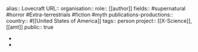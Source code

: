 alias:: Lovecraft
URL::
organisation::
role:: [[author]] 
fields:: #supernatural #horror #Extra-terrestrials #fiction #myth 
publications-productions:: 
country:: #[[United States of America]] 
tags:: person
project:: [[X-Science]], [[amt]] 
public:: true

-
-